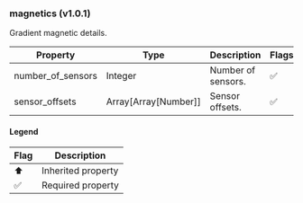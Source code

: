 ### magnetics (v1.0.1)
Gradient magnetic details.

| Property | Type | Description | Flags |
|---|---|---|---|
| number_of_sensors | Integer | Number of sensors. | ✅ |
| sensor_offsets | Array[Array[Number]] | Sensor offsets. | ✅ |


#### Legend

| Flag | Description |
| --- | --- |
| ⬆️ | Inherited property |
| ✅ | Required property |

